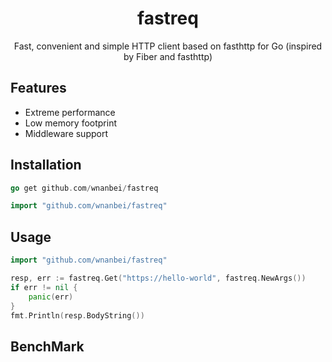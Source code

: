 <h1 align="center">fastreq</h1>
<p align="center">Fast, convenient and simple HTTP client based on fasthttp for Go (inspired by Fiber and fasthttp)</p>

## Features

- Extreme performance
- Low memory footprint
- Middleware support

## Installation

```go
go get github.com/wnanbei/fastreq

import "github.com/wnanbei/fastreq"
```

## Usage

```go
import "github.com/wnanbei/fastreq"

resp, err := fastreq.Get("https://hello-world", fastreq.NewArgs())
if err != nil {
    panic(err)
}
fmt.Println(resp.BodyString())
```

## BenchMark
